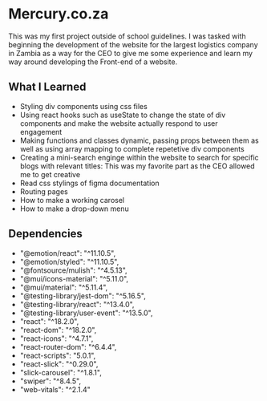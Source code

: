 
# Mercury.co.za

This was my first project outside of school guidelines. I was tasked with beginning the development of the website for the largest logistics company in Zambia as a way for the CEO to give me some experience and learn my way around developing the Front-end of a website.

## What I Learned

* Styling div components using css files 
* Using react hooks such as useState to change the state of div components and make the website actually respond to user engagement 
* Making functions and classes dynamic, passing props between them as well as using array mapping to complete repetetive div components
* Creating a mini-search enginge within the website to search for specific blogs with relevant titles: This was my favorite part as the CEO allowed me to get creative 
* Read css stylings of figma documentation 
* Routing pages
* How to make a working carosel
* How to make a drop-down menu

## Dependencies 

* "@emotion/react": "^11.10.5",
* "@emotion/styled": "^11.10.5",
* "@fontsource/mulish": "^4.5.13",
* "@mui/icons-material": "^5.11.0",
* "@mui/material": "^5.11.4",
* "@testing-library/jest-dom": "^5.16.5",
* "@testing-library/react": "^13.4.0",
* "@testing-library/user-event": "^13.5.0",
* "react": "^18.2.0",
* "react-dom": "^18.2.0",
* "react-icons": "^4.7.1",
* "react-router-dom": "^6.4.4",
* "react-scripts": "5.0.1",
* "react-slick": "^0.29.0",
* "slick-carousel": "^1.8.1",
* "swiper": "^8.4.5",
* "web-vitals": "^2.1.4"
